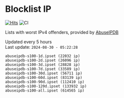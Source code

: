 # Blocklist IP

[![Hits](https://hits.seeyoufarm.com/api/count/incr/badge.svg?url=https%3A%2F%2Fgithub.com%2Fborestad%2Fblocklist-ip%2F&count_bg=%2379C83D&title_bg=%23555555&icon=&icon_color=%23E7E7E7&title=hits&edge_flat=false)](https://hits.seeyoufarm.com)  ![CI](https://img.shields.io/github/workflow/status/borestad/blocklist-ip/CI?style=flat-square)

Lists with worst IPv4 offenders, provided by [AbuseIPDB](https://www.abuseipdb.com/)

<!-- FOOTER-PLACEHOLDER -->
Updated every 5 hours<br>
Last update: `2024-08-30 - 05:22:28`
```
abuseipdb-s100-1d.ipset (22032 ip)
abuseipdb-s100-2d.ipset (26096 ip)
abuseipdb-s100-3d.ipset (28828 ip)
abuseipdb-s100-7d.ipset (33589 ip)
abuseipdb-s100-30d.ipset (56711 ip)
abuseipdb-s100-60d.ipset (83139 ip)
abuseipdb-s100-90d.ipset (112410 ip)
abuseipdb-s100-120d.ipset (133932 ip)
abuseipdb-s100-all.ipset (614565 ip)
```
